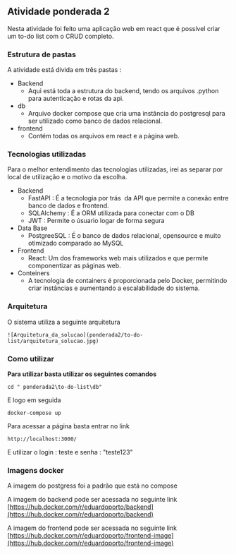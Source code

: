 ## **Atividade ponderada 2**

Nesta atividade foi feito uma aplicação web em react que é possível criar um to-do list com o CRUD completo.

### **Estrutura de pastas**

A atividade está divida em três pastas :

- Backend
  - Aqui está toda a estrutura do backend, tendo os arquivos .python para autenticação e rotas da api.
- db
  - Arquivo docker compose que cria uma instância do postgresql para ser utilizado como banco de dados relacional.
- frontend
  - Contém todas os arquivos em react e a página web.

### **Tecnologias utilizadas**

Para o melhor entendimento das tecnologias utilizadas, irei as separar por local de utilização e o motivo da escolha.

- Backend
  - FastAPI : É a tecnologia por trás  da API que permite a conexão entre banco de dados e frontend.
  - SQLAlchemy : É a ORM utilizada para conectar com o DB
  - JWT : Permite o úsuario logar de forma segura
- Data Base
  - PostgreeSQL : É o banco de dados relacional, opensource e muito otimizado comparado ao MySQL
- Frontend
  - React: Um dos frameworks web mais utilizados e que permite componentizar as páginas web.
- Conteiners
  - A tecnologia de containers é proporcionada pelo Docker, permitindo criar instâncias e aumentando a escalabilidade do sistema.

### **Arquitetura**

O sistema utiliza a seguinte arquitetura

`![Arquitetura_da_solucao](ponderada2/to-do-list/arquitetura_solucao.jpg)`

### **Como utilizar**

**Para utilizar basta utilizar os seguintes comandos**

```
cd " ponderada2\to-do-list\db"
```

E logo em seguida

```
docker-compose up
```

Para acessar a página basta entrar no link

```
http://localhost:3000/
```

E utilizar o login : teste e senha : "teste123"

### **Imagens docker**

A imagem do postgress foi a padrão que está no compose

A imagem do backend pode ser acessada no seguinte link [https://hub.docker.com/r/eduardoporto/backend](https://hub.docker.com/r/eduardoporto/backend)

A imagem do frontend pode ser acessada no seguinte link [https://hub.docker.com/r/eduardoporto/frontend-image](https://hub.docker.com/r/eduardoporto/frontend-image)
